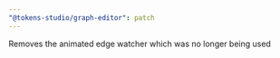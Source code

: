 ```yaml
---
"@tokens-studio/graph-editor": patch
---
```


Removes the animated edge watcher which was no longer being used
